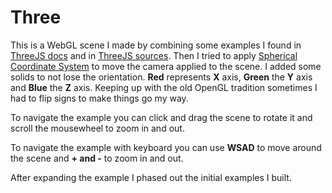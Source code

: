 # Three

This is a WebGL scene I made by combining some examples I found in
[ThreeJS docs](https://threejs.org/docs/index.html#manual/en/introduction/Creating-a-scene)
and in [ThreeJS sources](https://github.com/mrdoob/three.js/tree/r148).
Then I tried to apply [Spherical Coordinate System](https://en.wikipedia.org/wiki/Spherical_coordinate_system)
to move the camera applied to the scene. I added some solids to not lose the orientation.
**Red** represents **X** axis, **Green** the **Y** axis and **Blue** the **Z** axis. Keeping up with
the old OpenGL tradition sometimes I had to flip signs to make things go my way.

To navigate the example you can click and drag the scene to rotate it
and scroll the mousewheel to zoom in and out.

To navigate the example with keyboard you can use **WSAD** to move around the scene
and **+ and -** to zoom in and out.

After expanding the example I phased out the initial examples I built.
